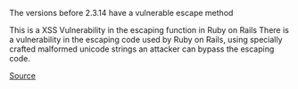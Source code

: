 The versions before 2.3.14 have a vulnerable escape method

This is a XSS Vulnerability in the escaping function in Ruby on Rails
There is a vulnerability in the escaping code used by Ruby on Rails, using specially crafted malformed unicode strings an attacker can bypass the escaping code.

[Source](https://groups.google.com/d/topic/rubyonrails-security/Vr_7WSOrEZU/discussion)
